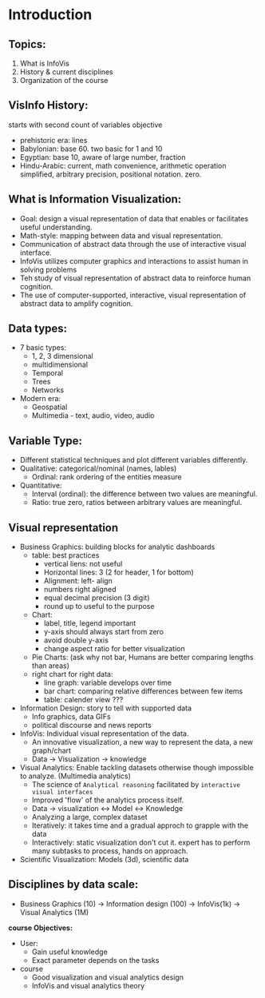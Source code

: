 # Introduction 

## Topics: 
1. What is InfoVis 
2. History & current disciplines 
3. Organization of the course 

## VisInfo History: 
starts with second count of variables objective 
- prehistoric era: lines 
- Babylonian: base 60. two basic for 1 and 10 
- Egyptian: base 10, aware of large number, fraction
- Hindu-Arabic: current, math convenience, arithmetic operation simplified, arbitrary precision, positional notation. zero. 
## What is Information Visualization: 
- Goal: design a visual representation of data that enables or facilitates useful understanding. 
- Math-style: mapping between data and visual representation. 
- Communication of abstract data through the use of interactive visual interface. 
- InfoVis utilizes computer graphics and interactions to assist human in solving problems 
- Teh study of visual representation of abstract data to reinforce human cognition. 
- The use of computer-supported, interactive, visual representation of abstract data to amplify cognition. 
## Data types: 
- 7 basic types:   
    - 1, 2, 3 dimensional 
    - multidimensional 
    - Temporal 
    - Trees 
    - Networks 
- Modern era: 
    - Geospatial 
    - Multimedia - text, audio, video, audio 

## Variable Type: 
- Different statistical techniques and plot different variables differently. 
- Qualitative: categorical/nominal (names, lables)
    - Ordinal: rank ordering of the entities measure 
- Quantitative:
    - Interval (ordinal): the difference between two values are meaningful. 
    - Ratio: true zero, ratios between arbitrary values are meaningful. 

## Visual representation 
- Business Graphics: building blocks for analytic dashboards 
    - table: best practices 
        - vertical liens: not useful 
        - Horizontal lines: 3 (2 for header, 1 for bottom)
        - Alignment: left- align 
        - numbers right aligned 
        - equal decimal precision (3 digit)
        - round up to useful to the purpose 
    - Chart: 
        - label, title, legend important 
        - y-axis should always start from zero 
        - avoid double y-axis 
        - change aspect ratio for better visualization 
    - Pie Charts: (ask why not bar, Humans are better comparing lengths than areas)
    - right chart for right data: 
        - line graph: variable develops over time
        - bar chart: comparing relative differences between few items 
        - table: calender view ???
- Information Design: story to tell with supported data 
    - Info graphics, data GIFs  
    - political discourse and news reports 
- InfoVis: Individual visual representation of the data.
    - An innovative visualization, a new way to represent the data, a new graph/chart 
    - Data -> Visualization -> knowledge 
- Visual Analytics: Enable tackling datasets otherwise though impossible to analyze. (Multimedia analytics)
    - The science of `Analytical reasoning` facilitated by `interactive visual interfaces` 
    - Improved 'flow' of the analytics process itself. 
    - Data -> visualization <-> Model <-> Knowledge 
    - Analyzing a large, complex dataset 
    - Iteratively: it takes time and a gradual approch to grapple with the data 
    - Interactively: static visualization don't cut it. expert has to perform many subtasks to process, hands on approach. 
- Scientific Visualization: Models (3d), scientific data 

## Disciplines by data scale: 
- Business Graphics (10) -> Information design (100) -> InfoVis(1k) -> Visual Analytics (1M)


__course Objectives:__
- User: 
    - Gain useful knowledge 
    - Exact parameter depends on the tasks 
- course
    - Good visualization and visual analytics design 
    - InfoVis and visual analytics theory 